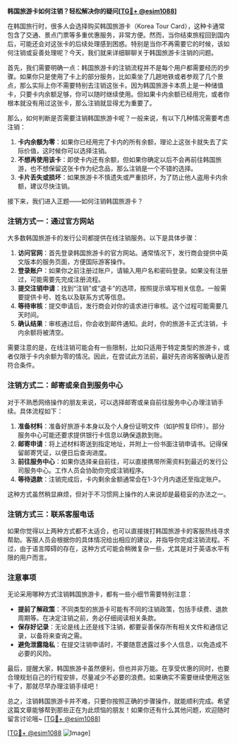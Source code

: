 **韩国旅游卡如何注销？轻松解决你的疑问[[TG💪+ @esim1088](https://t.me/s/esim1088)]**

在韩国旅行时，很多人会选择购买韩国旅游卡（Korea Tour Card），这种卡通常包含了交通、景点门票等多重优惠服务，非常方便。然而，当你结束旅程回到国内后，可能还会对这张卡的后续处理感到困惑。特别是当你不再需要它的时候，该如何注销或妥善处理呢？今天，我们就来详细聊聊关于韩国旅游卡注销的问题。

首先，我们需要明确一点：韩国旅游卡的注销流程并不是每个用户都需要经历的步骤。如果你只是使用了卡上的部分服务，比如乘坐了几趟地铁或者参观了几个景点，那么实际上你不需要特别去注销这张卡。因为韩国旅游卡本质上是一种储值卡，只要卡内余额足够，你可以随时继续使用。但如果卡内余额已经用完，或者你根本就没有用过这张卡，那么注销就显得尤为重要了。

那么，如何判断是否需要注销韩国旅游卡呢？一般来说，有以下几种情况需要考虑注销：

1. **卡内余额为零**：如果你已经用完了卡内的所有余额，理论上这张卡就失去了实际价值，这时候你可以选择注销。
2. **不想再使用该卡**：即使卡内还有余额，但如果你确定以后不会再前往韩国旅游，也不想保留这张卡作为纪念品，那么注销是一个不错的选择。
3. **卡片丢失或损坏**：如果旅游卡不慎遗失或严重损坏，为了防止他人盗用卡内余额，建议尽快注销。

接下来，我们进入正题——如何注销韩国旅游卡？

### 注销方式一：通过官方网站

大多数韩国旅游卡的发行公司都提供在线注销服务。以下是具体步骤：

1. **访问官网**：首先登录韩国旅游卡的官方网站。通常情况下，发行商会提供中英文版本的服务页面，方便国际游客操作。
2. **登录账户**：如果你之前注册过账户，请输入用户名和密码登录。如果没有注册过，可能需要先完成注册流程。
3. **提交注销申请**：找到“注销”或“退卡”的选项，按照提示填写相关信息。一般需要提供卡号、姓名以及联系方式等信息。
4. **等待审核**：提交申请后，发行商会对你的请求进行审核。这个过程可能需要几天时间。
5. **确认结果**：审核通过后，你会收到邮件通知。此时，你的旅游卡正式注销，卡内余额将被清空。

需要注意的是，在线注销可能会有一些限制，比如只适用于特定类型的旅游卡，或者仅限于卡内余额为零的情况。因此，在尝试此方法前，最好先咨询客服确认是否符合条件。

### 注销方式二：邮寄或亲自到服务中心

对于不熟悉网络操作的朋友来说，可以选择邮寄或亲自前往服务中心办理注销手续。具体流程如下：

1. **准备材料**：准备好旅游卡本身以及个人身份证明文件（如护照复印件）。部分服务中心可能还要求提供银行卡信息以确保退款到账。
2. **邮寄申请**：将上述材料寄送到指定地址，并附上一份书面注销申请书。记得保留邮寄凭证，以便日后查询进度。
3. **前往服务中心**：如果你选择亲自前往，可以直接携带所需资料到最近的发行公司服务中心。工作人员会协助你完成注销程序。
4. **等待退款**：注销完成后，卡内剩余金额通常会在1-3个月内退还至指定账户。

这种方式虽然稍显麻烦，但对于不习惯网上操作的人来说却是最稳妥的办法之一。

### 注销方式三：联系客服电话

如果你觉得以上两种方式都不太适合，也可以直接拨打韩国旅游卡的客服热线寻求帮助。客服人员会根据你的具体情况给出相应的建议，并指导你完成注销流程。不过，由于语言障碍的存在，这种方式可能会稍微复杂一些，尤其是对于英语水平有限的用户而言。

### 注意事项

无论采用哪种方式注销韩国旅游卡，都有一些小细节需要特别注意：

- **提前了解政策**：不同类型的旅游卡可能有不同的注销政策，包括手续费、退款周期等。在决定注销之前，务必仔细阅读相关条款。
- **保存好记录**：无论是线上还是线下注销，都要妥善保存所有相关文件和通信记录，以备将来查询之需。
- **避免泄露隐私**：在提交注销申请时，不要随意透露过多个人信息，以免造成不必要的风险。

最后，提醒大家，韩国旅游卡虽然便利，但也并非万能。在享受优惠的同时，也要合理规划自己的行程安排，尽量减少不必要的浪费。如果确实不需要继续使用这张卡了，那就尽早办理注销手续吧！

总之，注销韩国旅游卡并不难，只要你按照正确的步骤操作，就能顺利完成。希望这篇文章能够帮到那些正在为此烦恼的朋友！如果你还有什么其他问题，欢迎随时留言讨论哦~ [[TG💪+ @esim1088](https://t.me/s/esim1088)]

[[TG💪+ @esim1088](https://t.me/s/esim1088) ![Image](https://i.postimg.cc/4NQfJmqS/Snipaste-2025-05-13-00-14-12.png)]